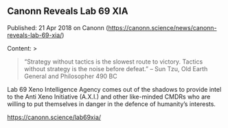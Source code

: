 ## Canonn Reveals Lab 69 XIA

Published: 21 Apr 2018 on Canonn (https://canonn.science/news/canonn-reveals-lab-69-xia/)

Content: > 
> “Strategy without tactics is the slowest route to victory. Tactics without strategy is the noise before defeat.” – Sun Tzu, Old Earth General and Philosopher 490 BC

Lab 69 Xeno Intelligence Agency comes out of the shadows to provide intel to the Anti Xeno Initiative (A.X.I.) and other like-minded CMDRs who are willing to put themselves in danger in the defence of humanity’s interests.

https://canonn.science/lab69xia/